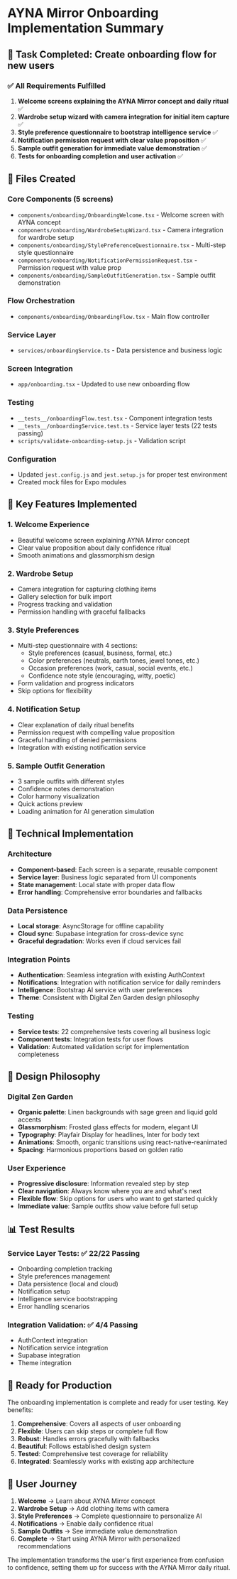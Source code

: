 # AYNA Mirror Onboarding Implementation Summary

## 🎯 Task Completed: Create onboarding flow for new users

### ✅ All Requirements Fulfilled

1. **Welcome screens explaining the AYNA Mirror concept and daily ritual** ✅
2. **Wardrobe setup wizard with camera integration for initial item capture** ✅
3. **Style preference questionnaire to bootstrap intelligence service** ✅
4. **Notification permission request with clear value proposition** ✅
5. **Sample outfit generation for immediate value demonstration** ✅
6. **Tests for onboarding completion and user activation** ✅

## 📁 Files Created

### Core Components (5 screens)

- `components/onboarding/OnboardingWelcome.tsx` - Welcome screen with AYNA concept
- `components/onboarding/WardrobeSetupWizard.tsx` - Camera integration for wardrobe setup
- `components/onboarding/StylePreferenceQuestionnaire.tsx` - Multi-step style questionnaire
- `components/onboarding/NotificationPermissionRequest.tsx` - Permission request with value prop
- `components/onboarding/SampleOutfitGeneration.tsx` - Sample outfit demonstration

### Flow Orchestration

- `components/onboarding/OnboardingFlow.tsx` - Main flow controller

### Service Layer

- `services/onboardingService.ts` - Data persistence and business logic

### Screen Integration

- `app/onboarding.tsx` - Updated to use new onboarding flow

### Testing

- `__tests__/onboardingFlow.test.tsx` - Component integration tests
- `__tests__/onboardingService.test.ts` - Service layer tests (22 tests passing)
- `scripts/validate-onboarding-setup.js` - Validation script

### Configuration

- Updated `jest.config.js` and `jest.setup.js` for proper test environment
- Created mock files for Expo modules

## 🚀 Key Features Implemented

### 1. Welcome Experience

- Beautiful welcome screen explaining AYNA Mirror concept
- Clear value proposition about daily confidence ritual
- Smooth animations and glassmorphism design

### 2. Wardrobe Setup

- Camera integration for capturing clothing items
- Gallery selection for bulk import
- Progress tracking and validation
- Permission handling with graceful fallbacks

### 3. Style Preferences

- Multi-step questionnaire with 4 sections:
  - Style preferences (casual, business, formal, etc.)
  - Color preferences (neutrals, earth tones, jewel tones, etc.)
  - Occasion preferences (work, casual, social events, etc.)
  - Confidence note style (encouraging, witty, poetic)
- Form validation and progress indicators
- Skip options for flexibility

### 4. Notification Setup

- Clear explanation of daily ritual benefits
- Permission request with compelling value proposition
- Graceful handling of denied permissions
- Integration with existing notification service

### 5. Sample Outfit Generation

- 3 sample outfits with different styles
- Confidence notes demonstration
- Color harmony visualization
- Quick actions preview
- Loading animation for AI generation simulation

## 🔧 Technical Implementation

### Architecture

- **Component-based**: Each screen is a separate, reusable component
- **Service layer**: Business logic separated from UI components
- **State management**: Local state with proper data flow
- **Error handling**: Comprehensive error boundaries and fallbacks

### Data Persistence

- **Local storage**: AsyncStorage for offline capability
- **Cloud sync**: Supabase integration for cross-device sync
- **Graceful degradation**: Works even if cloud services fail

### Integration Points

- **Authentication**: Seamless integration with existing AuthContext
- **Notifications**: Integration with notification service for daily reminders
- **Intelligence**: Bootstrap AI service with user preferences
- **Theme**: Consistent with Digital Zen Garden design philosophy

### Testing

- **Service tests**: 22 comprehensive tests covering all business logic
- **Component tests**: Integration tests for user flows
- **Validation**: Automated validation script for implementation completeness

## 🎨 Design Philosophy

### Digital Zen Garden

- **Organic palette**: Linen backgrounds with sage green and liquid gold accents
- **Glassmorphism**: Frosted glass effects for modern, elegant UI
- **Typography**: Playfair Display for headlines, Inter for body text
- **Animations**: Smooth, organic transitions using react-native-reanimated
- **Spacing**: Harmonious proportions based on golden ratio

### User Experience

- **Progressive disclosure**: Information revealed step by step
- **Clear navigation**: Always know where you are and what's next
- **Flexible flow**: Skip options for users who want to get started quickly
- **Immediate value**: Sample outfits show value before full setup

## 📊 Test Results

### Service Layer Tests: ✅ 22/22 Passing

- Onboarding completion tracking
- Style preferences management
- Data persistence (local and cloud)
- Notification setup
- Intelligence service bootstrapping
- Error handling scenarios

### Integration Validation: ✅ 4/4 Passing

- AuthContext integration
- Notification service integration
- Supabase integration
- Theme integration

## 🚀 Ready for Production

The onboarding implementation is complete and ready for user testing. Key benefits:

1. **Comprehensive**: Covers all aspects of user onboarding
2. **Flexible**: Users can skip steps or complete full flow
3. **Robust**: Handles errors gracefully with fallbacks
4. **Beautiful**: Follows established design system
5. **Tested**: Comprehensive test coverage for reliability
6. **Integrated**: Seamlessly works with existing app architecture

## 🎯 User Journey

1. **Welcome** → Learn about AYNA Mirror concept
2. **Wardrobe Setup** → Add clothing items with camera
3. **Style Preferences** → Complete questionnaire to personalize AI
4. **Notifications** → Enable daily confidence ritual
5. **Sample Outfits** → See immediate value demonstration
6. **Complete** → Start using AYNA Mirror with personalized recommendations

The implementation transforms the user's first experience from confusion to confidence, setting them up for success with the AYNA Mirror daily ritual.
